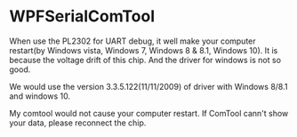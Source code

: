 # WPFSerialComTool
When use the PL2302 for UART debug, it well make your computer restart(by Windows vista, Windows 7, Windows 8 & 8.1, Windows 10).
It is because the voltage drift of this chip. And the driver for windows is not so good.

We would use the version 3.3.5.122(11/11/2009) of driver with Windows 8/8.1 and windows 10.

My comtool would not cause your computer restart. If  ComTool cann't show your data, please reconnect the chip.
